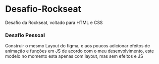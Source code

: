 # Desafio-Rockseat
Desafio da Rockseat, voltado para HTML e CSS

### Desafio Pessoal
<p>Construir o mesmo Layout do figma, e aos poucos adicionar efeitos de animação e funções em JS de acordo com o meu desenvolvimento, este modelo no momento esta apenas com layout, mas sem efeitos e JS</p>
